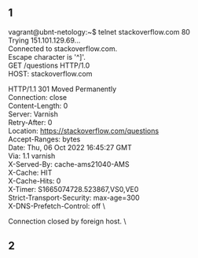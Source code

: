 ## 1
 vagrant@ubnt-netology:~$ telnet stackoverflow.com 80 \
 Trying 151.101.129.69... \
 Connected to stackoverflow.com. \
 Escape character is '^]'. \
 GET /questions HTTP/1.0 \
 HOST: stackoverflow.com 

 HTTP/1.1 301 Moved Permanently \
 Connection: close  
 Content-Length: 0 \
 Server: Varnish \
 Retry-After: 0 \
 Location: https://stackoverflow.com/questions \
 Accept-Ranges: bytes \
 Date: Thu, 06 Oct 2022 16:45:27 GMT \
 Via: 1.1 varnish \
 X-Served-By: cache-ams21040-AMS \
 X-Cache: HIT \
 X-Cache-Hits: 0 \
 X-Timer: S1665074728.523867,VS0,VE0 \
 Strict-Transport-Security: max-age=300 \
 X-DNS-Prefetch-Control: off \

 Connection closed by foreign host. \

## 2

